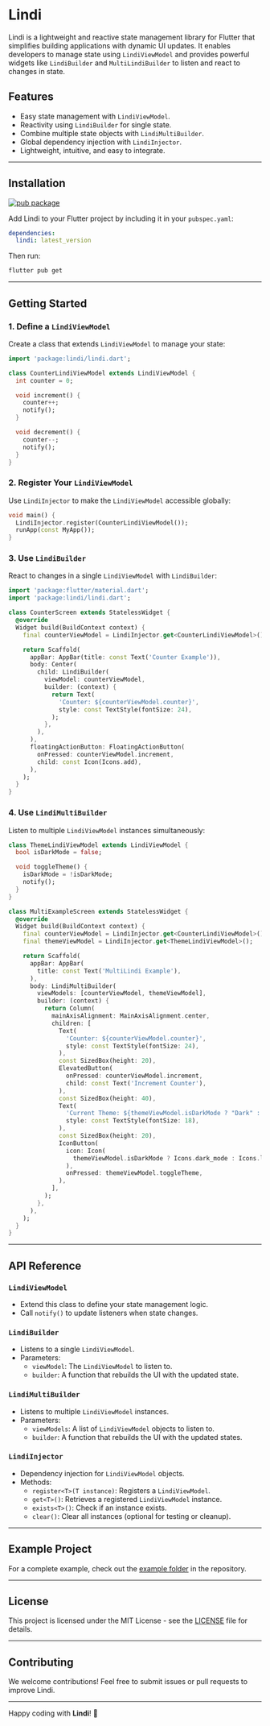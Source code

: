 # Lindi

Lindi is a lightweight and reactive state management library for Flutter that simplifies building applications with dynamic UI updates. It enables developers to manage state using `LindiViewModel` and provides powerful widgets like `LindiBuilder` and `MultiLindiBuilder` to listen and react to changes in state.

## Features

- Easy state management with `LindiViewModel`.
- Reactivity using `LindiBuilder` for single state.
- Combine multiple state objects with `LindiMultiBuilder`.
- Global dependency injection with `LindiInjector`.
- Lightweight, intuitive, and easy to integrate.

---

## Installation

[![pub package](https://img.shields.io/pub/v/lindi.svg)](https://pub.dartlang.org/packages/lindi)

Add Lindi to your Flutter project by including it in your `pubspec.yaml`:

```yaml
dependencies:
  lindi: latest_version
```

Then run:

```bash
flutter pub get
```

---

## Getting Started

### 1. Define a `LindiViewModel`

Create a class that extends `LindiViewModel` to manage your state:

```dart
import 'package:lindi/lindi.dart';

class CounterLindiViewModel extends LindiViewModel {
  int counter = 0;

  void increment() {
    counter++;
    notify();
  }

  void decrement() {
    counter--;
    notify();
  }
}
```

### 2. Register Your `LindiViewModel`

Use `LindiInjector` to make the `LindiViewModel` accessible globally:

```dart
void main() {
  LindiInjector.register(CounterLindiViewModel());
  runApp(const MyApp());
}
```

### 3. Use `LindiBuilder`

React to changes in a single `LindiViewModel` with `LindiBuilder`:

```dart
import 'package:flutter/material.dart';
import 'package:lindi/lindi.dart';

class CounterScreen extends StatelessWidget {
  @override
  Widget build(BuildContext context) {
    final counterViewModel = LindiInjector.get<CounterLindiViewModel>();

    return Scaffold(
      appBar: AppBar(title: const Text('Counter Example')),
      body: Center(
        child: LindiBuilder(
          viewModel: counterViewModel,
          builder: (context) {
            return Text(
              'Counter: ${counterViewModel.counter}',
              style: const TextStyle(fontSize: 24),
            );
          },
        ),
      ),
      floatingActionButton: FloatingActionButton(
        onPressed: counterViewModel.increment,
        child: const Icon(Icons.add),
      ),
    );
  }
}
```

### 4. Use `LindiMultiBuilder`

Listen to multiple `LindiViewModel` instances simultaneously:

```dart
class ThemeLindiViewModel extends LindiViewModel {
  bool isDarkMode = false;

  void toggleTheme() {
    isDarkMode = !isDarkMode;
    notify();
  }
}

class MultiExampleScreen extends StatelessWidget {
  @override
  Widget build(BuildContext context) {
    final counterViewModel = LindiInjector.get<CounterLindiViewModel>();
    final themeViewModel = LindiInjector.get<ThemeLindiViewModel>();

    return Scaffold(
      appBar: AppBar(
        title: const Text('MultiLindi Example'),
      ),
      body: LindiMultiBuilder(
        viewModels: [counterViewModel, themeViewModel],
        builder: (context) {
          return Column(
            mainAxisAlignment: MainAxisAlignment.center,
            children: [
              Text(
                'Counter: ${counterViewModel.counter}',
                style: const TextStyle(fontSize: 24),
              ),
              const SizedBox(height: 20),
              ElevatedButton(
                onPressed: counterViewModel.increment,
                child: const Text('Increment Counter'),
              ),
              const SizedBox(height: 40),
              Text(
                'Current Theme: ${themeViewModel.isDarkMode ? "Dark" : "Light"}',
                style: const TextStyle(fontSize: 18),
              ),
              const SizedBox(height: 20),
              IconButton(
                icon: Icon(
                  themeViewModel.isDarkMode ? Icons.dark_mode : Icons.light_mode,
                ),
                onPressed: themeViewModel.toggleTheme,
              ),
            ],
          );
        },
      ),
    );
  }
}
```

---

## API Reference

### `LindiViewModel`

- Extend this class to define your state management logic.
- Call `notify()` to update listeners when state changes.

### `LindiBuilder`

- Listens to a single `LindiViewModel`.
- Parameters:
    - `viewModel`: The `LindiViewModel` to listen to.
    - `builder`: A function that rebuilds the UI with the updated state.

### `LindiMultiBuilder`

- Listens to multiple `LindiViewModel` instances.
- Parameters:
    - `viewModels`: A list of `LindiViewModel` objects to listen to.
    - `builder`: A function that rebuilds the UI with the updated states.

### `LindiInjector`

- Dependency injection for `LindiViewModel` objects.
- Methods:
    - `register<T>(T instance)`: Registers a `LindiViewModel`.
    - `get<T>()`: Retrieves a registered `LindiViewModel` instance.
    - `exists<T>()`: Check if an instance exists.
    - `clear()`: Clear all instances (optional for testing or cleanup).

---

## Example Project

For a complete example, check out the [example folder](https://github.com/majlindavdylaj/lindi/tree/main/example) in the repository.

---

## License

This project is licensed under the MIT License - see the [LICENSE](LICENSE) file for details.

---

## Contributing

We welcome contributions! Feel free to submit issues or pull requests to improve Lindi.

---

Happy coding with **Lindi**! 🚀

